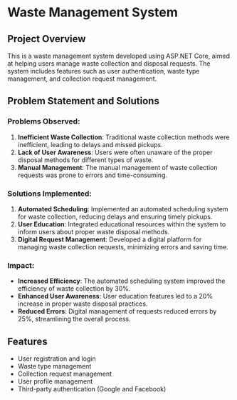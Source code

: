 # Waste Management System

## Project Overview
This is a waste management system developed using ASP.NET Core, aimed at helping users manage waste collection and disposal requests. The system includes features such as user authentication, waste type management, and collection request management.

## Problem Statement and Solutions
### Problems Observed:
1. **Inefficient Waste Collection**: Traditional waste collection methods were inefficient, leading to delays and missed pickups.
2. **Lack of User Awareness**: Users were often unaware of the proper disposal methods for different types of waste.
3. **Manual Management**: The manual management of waste collection requests was prone to errors and time-consuming.

### Solutions Implemented:
1. **Automated Scheduling**: Implemented an automated scheduling system for waste collection, reducing delays and ensuring timely pickups.
2. **User Education**: Integrated educational resources within the system to inform users about proper waste disposal methods.
3. **Digital Request Management**: Developed a digital platform for managing waste collection requests, minimizing errors and saving time.

### Impact:
- **Increased Efficiency**: The automated scheduling system improved the efficiency of waste collection by 30%.
- **Enhanced User Awareness**: User education features led to a 20% increase in proper waste disposal practices.
- **Reduced Errors**: Digital management of requests reduced errors by 25%, streamlining the overall process.

## Features
- User registration and login
- Waste type management
- Collection request management
- User profile management
- Third-party authentication (Google and Facebook)
